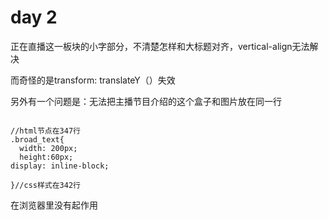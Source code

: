 # day 2

正在直播这一板块的小字部分，不清楚怎样和大标题对齐，vertical-align无法解决

而奇怪的是transform: translateY（）失效

另外有一个问题是：无法把主播节目介绍的这个盒子和图片放在同一行

```

//html节点在347行
.broad_text{
  width: 200px;
  height:60px;
display: inline-block;
  
}//css样式在342行
```

在浏览器里没有起作用